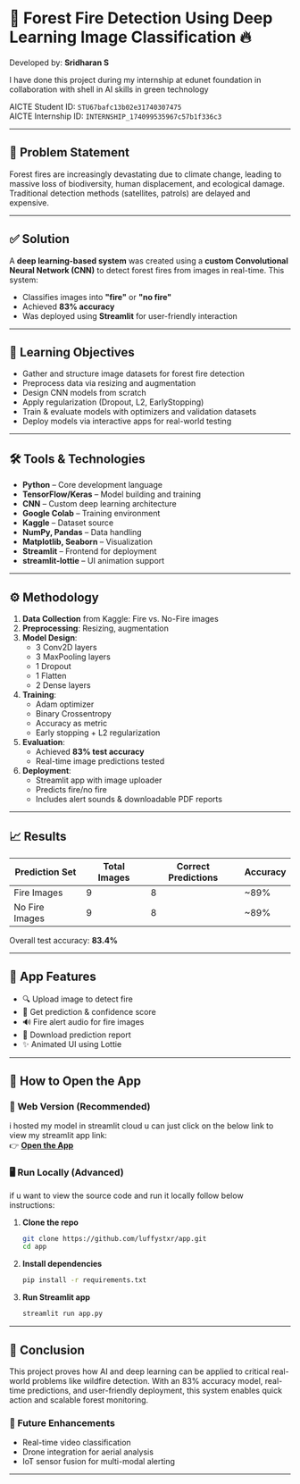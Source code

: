 
# 🌲 Forest Fire Detection Using Deep Learning Image Classification 🔥

Developed by: **Sridharan S**  

I have done this project during my internship at edunet foundation in collaboration with shell in AI skills in green technology

AICTE Student ID: `STU67bafc13b02e31740307475`  
AICTE Internship ID: `INTERNSHIP_174099535967c57b1f336c3`  

---

## 📌 Problem Statement

Forest fires are increasingly devastating due to climate change, leading to massive loss of biodiversity, human displacement, and ecological damage. Traditional detection methods (satellites, patrols) are delayed and expensive.

---

## ✅ Solution

A **deep learning-based system** was created using a **custom Convolutional Neural Network (CNN)** to detect forest fires from images in real-time. This system:
- Classifies images into **"fire"** or **"no fire"**
- Achieved **83% accuracy**
- Was deployed using **Streamlit** for user-friendly interaction

---

## 🎯 Learning Objectives
- Gather and structure image datasets for forest fire detection
- Preprocess data via resizing and augmentation
- Design CNN models from scratch
- Apply regularization (Dropout, L2, EarlyStopping)
- Train & evaluate models with optimizers and validation datasets
- Deploy models via interactive apps for real-world testing

---

## 🛠 Tools & Technologies
- **Python** – Core development language  
- **TensorFlow/Keras** – Model building and training  
- **CNN** – Custom deep learning architecture  
- **Google Colab** – Training environment  
- **Kaggle** – Dataset source  
- **NumPy, Pandas** – Data handling  
- **Matplotlib, Seaborn** – Visualization  
- **Streamlit** – Frontend for deployment  
- **streamlit-lottie** – UI animation support

---

## ⚙️ Methodology

1. **Data Collection** from Kaggle: Fire vs. No-Fire images  
2. **Preprocessing**: Resizing, augmentation  
3. **Model Design**:
   - 3 Conv2D layers
   - 3 MaxPooling layers
   - 1 Dropout
   - 1 Flatten
   - 2 Dense layers  
4. **Training**:
   - Adam optimizer
   - Binary Crossentropy
   - Accuracy as metric
   - Early stopping + L2 regularization  
5. **Evaluation**:
   - Achieved **83% test accuracy**
   - Real-time image predictions tested
6. **Deployment**:
   - Streamlit app with image uploader
   - Predicts fire/no fire
   - Includes alert sounds & downloadable PDF reports

---

## 📈 Results

| Prediction Set | Total Images | Correct Predictions | Accuracy |
|----------------|--------------|----------------------|----------|
| Fire Images    | 9            | 8                    | ~89%     |
| No Fire Images | 9            | 8                    | ~89%     |

Overall test accuracy: **83.4%**

---

## 📸 App Features

- 🔍 Upload image to detect fire
- 🧠 Get prediction & confidence score
- 🔊 Fire alert audio for fire images
- 🧾 Download prediction report
- ✨ Animated UI using Lottie

---

## 🚀 How to Open the App

### 🔗 Web Version (Recommended)
i hosted my model in streamlit cloud u can just click on the below link to view my streamlit app
link:  
👉 **[Open the App](https://forestfiredetect.streamlit.app)**

### 🖥️ Run Locally (Advanced)
if u want to view the source code and run it locally follow below instructions:

1. **Clone the repo**  
   ```bash
   git clone https://github.com/luffystxr/app.git
   cd app
   ```

2. **Install dependencies**  
   ```bash
   pip install -r requirements.txt
   ```

3. **Run Streamlit app**  
   ```bash
   streamlit run app.py
   ```

---

## 🧠 Conclusion

This project proves how AI and deep learning can be applied to critical real-world problems like wildfire detection. With an 83% accuracy model, real-time predictions, and user-friendly deployment, this system enables quick action and scalable forest monitoring.

### 🔮 Future Enhancements
- Real-time video classification
- Drone integration for aerial analysis
- IoT sensor fusion for multi-modal alerting

---
